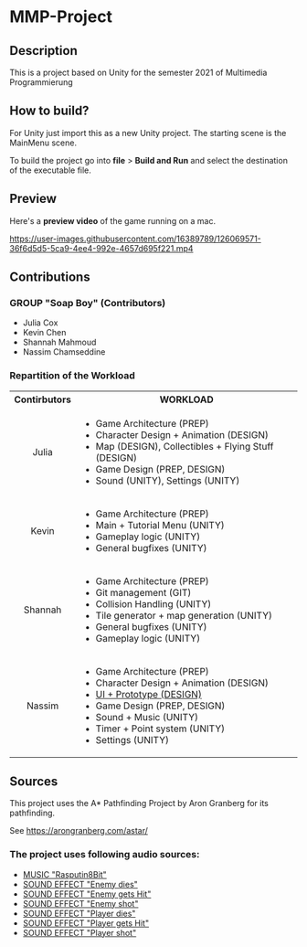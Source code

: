 # MMP-Project
## Description 
This is a project based on Unity for the semester 2021 of Multimedia Programmierung

## How to build? 
For Unity just import this as a new Unity project.
The starting scene is the MainMenu scene.

To build the project go into **file** > **Build and Run** and select the destination of the executable file.

## Preview 
Here's a **preview video** of the game running on a mac.

https://user-images.githubusercontent.com/16389789/126069571-36f6d5d5-5ca9-4ee4-992e-4657d695f221.mp4

## Contributions
### GROUP "Soap Boy" (Contributors)
 - Julia Cox
 - Kevin Chen
 - Shannah Mahmoud
 - Nassim Chamseddine

### Repartition of the Workload
<table>
  <tbody>
    <tr>
      <th align="center">Contirbutors</th>
      <th align="center">WORKLOAD</th>
    </tr>
    <tr>
      <td align="center">Julia</td>
      <td align="left">
        <ul>
          <li>Game Architecture (PREP)</li>
          <li>Character Design + Animation (DESIGN)</li>
          <li>Map (DESIGN), Collectibles + Flying Stuff (DESIGN)</li>
          <li>Game Design (PREP, DESIGN)</li>
          <li>Sound (UNITY), Settings (UNITY)</li>
        </ul>
      </td>
    </tr>
    <tr>
      <td align="center">Kevin</td>
      <td align="left">
        <ul>
          <li>Game Architecture (PREP)</li>
          <li>Main + Tutorial Menu (UNITY)</li>
          <li>Gameplay logic (UNITY)</li>
          <li>General bugfixes (UNITY)</li>
        </ul>
      </td>
    </tr>
    <tr>
      <td align="center">Shannah</td>
      <td align="left">
        <ul>
          <li>Game Architecture (PREP)</li>
          <li>Git management (GIT)</li>
          <li>Collision Handling (UNITY)</li>
          <li>Tile generator + map generation (UNITY)</li>
          <li>General bugfixes (UNITY)</li>
          <li>Gameplay logic (UNITY)</li>
        </ul>
      </td>
    </tr>
    <tr>
      <td align="center">Nassim</td>
      <td align="left">
        <ul>
          <li>Game Architecture (PREP)</li>
          <li>Character Design + Animation (DESIGN)</li>
          <li><a href="https://www.figma.com/proto/jCEEvrzCO3oG9sB3TtK01f/Soap-Boy-%E2%80%93-MMP?node-id=5%3A27&scaling=min-zoom">UI + Prototype (DESIGN)</a></li>
          <li>Game Design (PREP, DESIGN)</li>
          <li>Sound + Music (UNITY)</li>
          <li>Timer + Point system (UNITY)</li>
          <li>Settings (UNITY)</li>
        </ul>
      </td>
    </tr>
  </tbody>
</table>

## Sources 
This project uses the A* Pathfinding Project by Aron Granberg for its pathfinding.

See https://arongranberg.com/astar/

### The project uses following audio sources:
 - <a href="https://www.youtube.com/watch?v=aUuLqa8TZZQ&list=FLgWoWDzVhBmvHSbKPNJwPvA&index=1">MUSIC "Rasputin8Bit"</a> 
 - <a href="https://www.zapsplat.com/music/body-hit-impact-with-baseball-bat-or-other-similar-club-hard-whack-with-a-crack-and-squelch-of-blood-version-1/">SOUND EFFECT "Enemy dies"</a> 
 - <a href="https://www.zapsplat.com/music/retro-8-bit-video-game-lose-life-die/">SOUND EFFECT "Enemy gets Hit"</a> 
 - <a href="https://www.zapsplat.com/music/cartoon-character-vocalisations-high-pitched-grunts-as-if-fighting-karate-1/">SOUND EFFECT "Enemy shot"</a> 
 - <a href="https://www.zapsplat.com/music/retro-game-tone-digital-synth-fifths-descend-negative-could-be-used-for-lose-a-life-die-lose-points-etc-5/">SOUND EFFECT "Player dies"</a> 
 - <a href="https://www.zapsplat.com/music/big-bubble-blown-into-glass-through-drinking-straw-2/">SOUND EFFECT "Player gets Hit"</a> 
 - <a href="https://www.zapsplat.com/music/cartoon-drip-or-bubble-pop-wet-popping-sound-version-3/">SOUND EFFECT "Player shot"</a>
